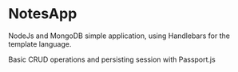 # NotesApp
NodeJs and MongoDB simple application, using Handlebars for the template language.

Basic CRUD operations and persisting session with Passport.js
